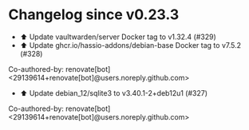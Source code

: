 # Changelog since v0.23.3
- ⬆️ Update vaultwarden/server Docker tag to v1.32.4 (#329) 
- ⬆️ Update ghcr.io/hassio-addons/debian-base Docker tag to v7.5.2 (#328)

Co-authored-by: renovate[bot] <29139614+renovate[bot]@users.noreply.github.com> 
- ⬆️ Update debian_12/sqlite3 to v3.40.1-2+deb12u1 (#327)

Co-authored-by: renovate[bot] <29139614+renovate[bot]@users.noreply.github.com> 
